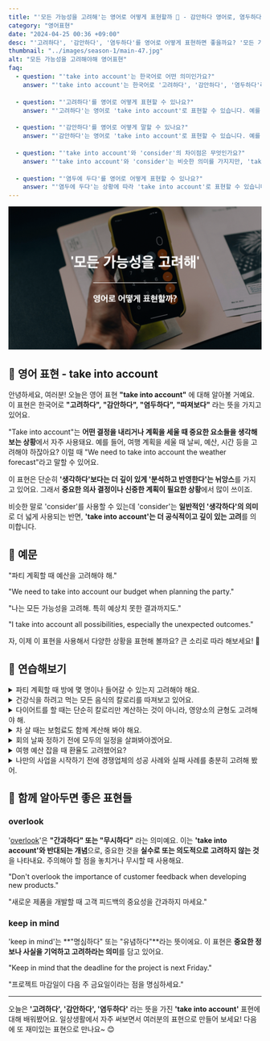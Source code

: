 ```yaml
---
title: "'모든 가능성을 고려해'는 영어로 어떻게 표현할까 🧐 - 감안하다 영어로, 염두하다 영어로"
category: "영어표현"
date: "2024-04-25 00:36 +09:00"
desc: "'고려하다', '감안하다', '염두하다'를 영어로 어떻게 표현하면 좋을까요? '모든 가능성을 고려해', '모든 사람의 의견을 고려해야 해' 등을 영어로 표현하는 법을 배워봅시다. 다양한 예문을 통해서 연습하고 본인의 표현으로 만들어 보세요."
thumbnail: "../images/season-1/main-47.jpg"
alt: "모든 가능성을 고려해야해 영어표현"
faq:
  - question: "'take into account'는 한국어로 어떤 의미인가요?"
    answer: "'take into account'는 한국어로 '고려하다', '감안하다', '염두하다'라는 의미입니다. 어떤 결정을 내리거나 계획을 세울 때 중요한 요소들을 생각해 보는 상황에서 사용됩니다. 예를들어 '파티 계획할 때 방에 몇 명이나 들어갈 수 있는지 고려해야 해요.'는 'When planning the party, we need to take into account how many people can fit in the room.'이라고 말할 수 있습니다."

  - question: "'고려하다'를 영어로 어떻게 표현할 수 있나요?"
    answer: "'고려하다'는 영어로 'take into account'로 표현할 수 있습니다. 예를 들어, '모든 가능성을 고려해야 해'는 'We need to take into account all possibilities'로 말할 수 있습니다."

  - question: "'감안하다'를 영어로 어떻게 말할 수 있나요?"
    answer: "'감안하다'는 영어로 'take into account'로 표현할 수 있습니다. 예를 들어, '물가 상승을 감안하면 가격이 적절해요'는 'The price is reasonable when you take into account the inflation'으로 말할 수 있습니다."

  - question: "'take into account'와 'consider'의 차이점은 무엇인가요?"
    answer: "'take into account'와 'consider'는 비슷한 의미를 가지지만, 'take into account'는 더 공식적이고 깊이 있는 고려를 의미합니다. 'consider'는 일반적인 '생각하다'의 의미로 더 넓게 사용되는 반면, 'take into account'는 특정 요소를 결정이나 계획에 반영한다는 뉘앙스가 강합니다."

  - question: "'염두에 두다'를 영어로 어떻게 표현할 수 있나요?"
    answer: "'염두에 두다'는 상황에 따라 'take into account'로 표현할 수 있습니다. 예를 들어, '미래를 염두에 두고 결정해야 해'는 'We should make decisions taking into account the future'로 말할 수 있습니다."
---
```


![고려하다 영어표현](../images/season-1/main-47.jpg)

## 🌟 영어 표현 - take into account

안녕하세요, 여러분! 오늘은 영어 표현 **"take into account"** 에 대해 알아볼 거예요. 이 표현은 한국어로 **"고려하다", "감안하다", "염두하다", "따져보다"** 라는 뜻을 가지고 있어요.

"Take into account"는 **어떤 결정을 내리거나 계획을 세울 때 중요한 요소들을 생각해 보는 상황**에서 자주 사용돼요. 예를 들어, 여행 계획을 세울 때 날씨, 예산, 시간 등을 고려해야 하잖아요? 이럴 때 "We need to take into account the weather forecast"라고 말할 수 있어요.

이 표현은 단순히 **'생각하다'보다는 더 깊이 있게 '분석하고 반영한다'는 뉘앙스**를 가지고 있어요. 그래서 **중요한 의사 결정이나 신중한 계획이 필요한 상황**에서 많이 쓰이죠.

비슷한 말로 'consider'를 사용할 수 있는데 'consider'는 **일반적인 '생각하다'의 의미**로 더 넓게 사용되는 반면, **'take into account'는 더 공식적이고 깊이 있는 고려**를 의미합니다.

<script async src="https://pagead2.googlesyndication.com/pagead/js/adsbygoogle.js?client=ca-pub-1465612013356152"
     crossorigin="anonymous"></script>
<!-- engple-horizontal-ad -->

<ins class="adsbygoogle"
     style="display:block"
     data-ad-client="ca-pub-1465612013356152"
     data-ad-slot="2106896038"
     data-ad-format="auto"
     data-full-width-responsive="true"></ins>

<script>
     (adsbygoogle = window.adsbygoogle || []).push({});
</script>

## 📖 예문

"파티 계획할 때 예산을 고려해야 해."

"We need to take into account our budget when planning the party."

"나는 모든 가능성을 고려해. 특히 예상치 못한 결과까지도."

"I take into account all possibilities, especially the unexpected outcomes."

자, 이제 이 표현을 사용해서 다양한 상황을 표현해 볼까요? 큰 소리로 따라 해보세요! 🎉

## 💬 연습해보기

<details>
<summary>파티 계획할 때 방에 몇 명이나 들어갈 수 있는지 고려해야 해요.</summary>
<span>When planning the party, we need to take into account how many people can fit in the room.</span>
</details>

<details>
<summary>건강식을 하려고 먹는 모든 음식의 칼로리를 따져보고 있어요.</summary>
<span>I'm trying to eat healthier, so I'm taking into account the calories in everything I eat.</span>
</details>

<details>
<summary>다이어트를 할 때는 단순히 칼로리만 계산하는 것이 아니라, 영양소의 균형도 고려해야 해.</summary>
<span>When dieting, it's not just about counting calories. You should also take into account the balance of nutrients.</span>
</details>

<details>
<summary>차 살 때는 보험료도 함께 계산해 봐야 해요.</summary>
<span>When buying a car, you've got to take into account the cost of insurance too.</span>
</details>

<details>
<summary>회의 날짜 정하기 전에 모두의 일정을 살펴봐야겠어요.</summary>
<span>Let's take into account everyone's schedules before we set a date for the meeting.</span>
</details>

<details>
<summary>여행 예산 잡을 때 환율도 고려했어요?</summary>
<span>Did you take into account the exchange rate when you were budgeting for your trip?</span>
</details>

<details>
<summary>나만의 사업을 시작하기 전에 경쟁업체의 성공 사례와 실패 사례를 충분히 고려해 봤어.</summary>
<span>Before starting my own business, I took into account the successes and failures of competitors.</span>
</details>

## 🤝 함께 알아두면 좋은 표현들

### overlook

'[overlook](/blog/in-english/168.overlook/)'은 **"간과하다" 또는 "무시하다"** 라는 의미예요. 이는 **'take into account'와 반대되는 개념**으로, 중요한 것을 **실수로 또는 의도적으로 고려하지 않는 것**을 나타내요. 주의해야 할 점을 놓치거나 무시할 때 사용해요.

"Don't overlook the importance of customer feedback when developing new products."

"새로운 제품을 개발할 때 고객 피드백의 중요성을 간과하지 마세요."

### keep in mind

'keep in mind'는 **"명심하다" 또는 "유념하다"**라는 뜻이에요. 이 표현은 **중요한 정보나 사실을 기억하고 고려하라는 의미**를 담고 있어요.

"Keep in mind that the deadline for the project is next Friday."

"프로젝트 마감일이 다음 주 금요일이라는 점을 명심하세요."

---

오늘은 **'고려하다', '감안하다', '염두하다'** 라는 뜻을 가진 **'take into account'** 표현에 대해 배워봤어요. 일상생활에서 자주 써보면서 여러분의 표현으로 만들어 보세요! 다음에 또 재미있는 표현으로 만나요~ 😊
